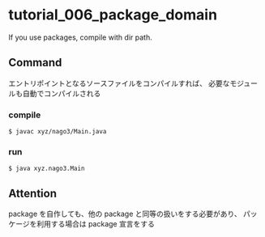 # tutorial_006_package_domain

If you use packages, compile with dir path.

## Command

エントリポイントとなるソースファイルをコンパイルすれば、
必要なモジュールも自動でコンパイルされる

### compile

```
$ javac xyz/nago3/Main.java
```

### run

```
$ java xyz.nago3.Main
```

## Attention

package を自作しても、他の package と同等の扱いをする必要があり、
パッケージを利用する場合は package 宣言をする
